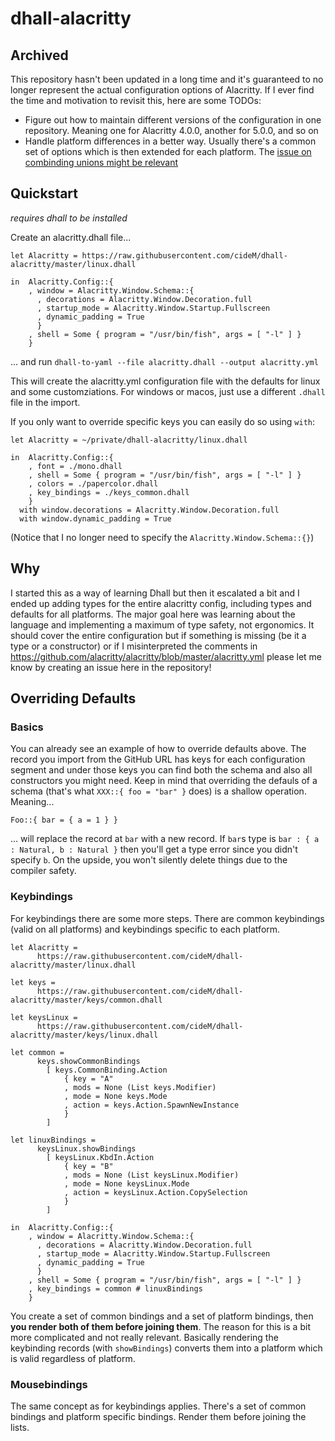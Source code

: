 # dhall-alacritty

## Archived

This repository hasn't been updated in a long time and it's guaranteed to no longer represent the actual configuration options of Alacritty. If I ever find the time and motivation to revisit this, here are some TODOs:

- Figure out how to maintain different versions of the configuration in one repository. Meaning one for Alacritty 4.0.0, another for 5.0.0, and so on
- Handle platform differences in a better way. Usually there's a common set of options which is then extended for each platform. The [issue on combinding unions might be relevant](https://github.com/dhall-lang/dhall-lang/issues/175)

## Quickstart

_requires dhall to be installed_

Create an alacritty.dhall file...

```dhall
let Alacritty = https://raw.githubusercontent.com/cideM/dhall-alacritty/master/linux.dhall

in  Alacritty.Config::{
    , window = Alacritty.Window.Schema::{
      , decorations = Alacritty.Window.Decoration.full
      , startup_mode = Alacritty.Window.Startup.Fullscreen
      , dynamic_padding = True
      }
    , shell = Some { program = "/usr/bin/fish", args = [ "-l" ] }
    }
```

... and run `dhall-to-yaml --file alacritty.dhall --output alacritty.yml`

This will create the alacritty.yml configuration file with the defaults for linux and some customziations. For windows or macos, just use a different `.dhall` file in the import.

If you only want to override specific keys you can easily do so using `with`:

```dhall
let Alacritty = ~/private/dhall-alacritty/linux.dhall

in  Alacritty.Config::{
    , font = ./mono.dhall
    , shell = Some { program = "/usr/bin/fish", args = [ "-l" ] }
    , colors = ./papercolor.dhall
    , key_bindings = ./keys_common.dhall
    }
  with window.decorations = Alacritty.Window.Decoration.full
  with window.dynamic_padding = True
```

(Notice that I no longer need to specify the `Alacritty.Window.Schema::{}`)

## Why

I started this as a way of learning Dhall but then it escalated a bit and I ended up adding types for the entire alacritty config, including types and defaults for all platforms. The major goal here was learning about the language and implementing a maximum of type safety, not ergonomics. It should cover the entire configuration but if something is missing (be it a type or a constructor) or if I misinterpreted the comments in https://github.com/alacritty/alacritty/blob/master/alacritty.yml please let me know by creating an issue here in the repository!

## Overriding Defaults

### Basics

You can already see an example of how to override defaults above. The record you import from the GitHub URL has keys for each configuration segment and under those keys you can find both the schema and also all constructors you might need. Keep in mind that overriding the defauls of a schema (that's what `XXX::{ foo = "bar" }` does) is a shallow operation. Meaning...

```dhall
Foo::{ bar = { a = 1 } }
```

... will replace the record at `bar` with a new record. If `bar`s type is `bar : { a : Natural, b : Natural }` then you'll get a type error since you didn't specify `b`. On the upside, you won't silently delete things due to the compiler safety.

### Keybindings

For keybindings there are some more steps. There are common keybindings (valid on all platforms) and keybindings specific to each platform.

```dhall
let Alacritty =
      https://raw.githubusercontent.com/cideM/dhall-alacritty/master/linux.dhall

let keys =
      https://raw.githubusercontent.com/cideM/dhall-alacritty/master/keys/common.dhall

let keysLinux =
      https://raw.githubusercontent.com/cideM/dhall-alacritty/master/keys/linux.dhall

let common =
      keys.showCommonBindings
        [ keys.CommonBinding.Action
            { key = "A"
            , mods = None (List keys.Modifier)
            , mode = None keys.Mode
            , action = keys.Action.SpawnNewInstance
            }
        ]

let linuxBindings =
      keysLinux.showBindings
        [ keysLinux.KbdIn.Action
            { key = "B"
            , mods = None (List keysLinux.Modifier)
            , mode = None keysLinux.Mode
            , action = keysLinux.Action.CopySelection
            }
        ]

in  Alacritty.Config::{
    , window = Alacritty.Window.Schema::{
      , decorations = Alacritty.Window.Decoration.full
      , startup_mode = Alacritty.Window.Startup.Fullscreen
      , dynamic_padding = True
      }
    , shell = Some { program = "/usr/bin/fish", args = [ "-l" ] }
    , key_bindings = common # linuxBindings
    }
```

You create a set of common bindings and a set of platform bindings, then **you render both of them before joining them**. The reason for this is a bit more complicated and not really relevant. Basically rendering the keybinding records (with `showBindings`) converts them into a platform which is valid regardless of platform.

### Mousebindings

The same concept as for keybindings applies. There's a set of common bindings and platform specific bindings. Render them before joining the lists.

